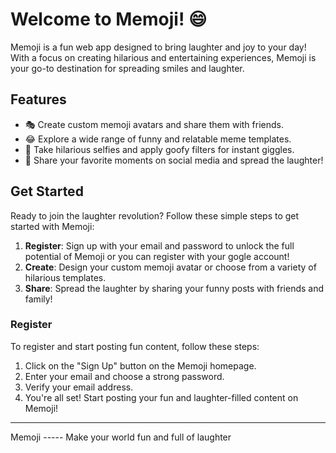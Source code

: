 # Welcome to Memoji! 😄

Memoji is a fun web app designed to bring laughter and joy to your day! With a focus on creating hilarious and entertaining experiences, Memoji is your go-to destination for spreading smiles and laughter.

## Features

- 🎭 Create custom memoji avatars and share them with friends.
- 😂 Explore a wide range of funny and relatable meme templates.
- 🤳 Take hilarious selfies and apply goofy filters for instant giggles.
- 🎉 Share your favorite moments on social media and spread the laughter!

## Get Started

Ready to join the laughter revolution? Follow these simple steps to get started with Memoji:
1. **Register**: Sign up with your email and password to unlock the full potential of Memoji or you can register with your gogle account!
2. **Create**: Design your custom memoji avatar or choose from a variety of hilarious templates.
3. **Share**: Spread the laughter by sharing your funny posts with friends and family!

### Register

To register and start posting fun content, follow these steps:

1. Click on the "Sign Up" button on the Memoji homepage.
2. Enter your email and choose a strong password.
3. Verify your email address.
4. You're all set! Start posting your fun and laughter-filled content on Memoji!


------------


Memoji ----- Make your world fun and full of laughter
